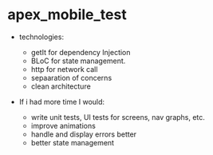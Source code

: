 # apex_mobile_test

- technologies:
    * getIt for dependency Injection
    * BLoC for state management.
    * http for network call
    * sepaaration of concerns
    * clean architecture

- If i had more time I would:
    * write unit tests, UI tests for screens, nav graphs, etc.
    * improve animations
    * handle  and display errors better
    * better state management